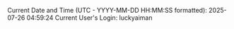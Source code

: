 Current Date and Time (UTC - YYYY-MM-DD HH:MM:SS formatted): 2025-07-26 04:59:24
Current User's Login: luckyaiman
